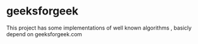 # geeksforgeek
This project has some implementations of well known algorithms , basicly depend on geeksforgeek.com
